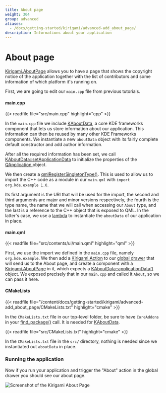 ```yaml
---
title: About page
weight: 304
group: advanced
aliases:
  - /docs/getting-started/kirigami/advanced-add_about_page/
description: Informations about your application
---
```


# About page

[Kirigami.AboutPage](docs:kirigami2;AboutPage) allows you to have a page that shows the copyright notice of the application together with the list of contributors and some information of which platform it's running on.

First, we are going to edit our `main.cpp` file from previous tutorials.

#### main.cpp

\{{< readfile file="src/main.cpp" highlight="cpp" >\}}

In the `main.cpp` file we include [KAboutData](docs:kcoreaddons;KAboutData), a core KDE frameworks component that lets us store information about our application. This information can then be reused by many other KDE Frameworks components. We instantiate a new `aboutData` object with its fairly complete default constructor and add author information.

After all the required information has been set, we call [KAboutData::setApplicationData](docs:kcoreaddons;KAboutData::setApplicationData) to initialize the properties of the [QApplication ](docs:qtwidgets;QApplication)object.

We then create a [qmlRegisterSingletonType()](docs:qtqml;QQmlEngine::qmlRegisterSingletonType). This is used to allow us to import the C++ code as a module in our `main.qml` with `import org.kde.example 1.0`.

Its first argument is the URI that will be used for the import, the second and third arguments are major and minor versions respectively, the fourth is the type name, the name that we will call when accessing our `About` type, and the last is a reference to the C++ object that is exposed to QML. In the latter's case, we use a [lambda](https://en.cppreference.com/w/cpp/language/lambda) to instantiate the `aboutData` of our application in place.

#### main.qml

\{{< readfile file="src/contents/ui/main.qml" highlight="qml" >\}}

First, we use the import we defined in the `main.cpp` file, namely `org.kde.example`. We then add a [Kirigami.Action](docs:kirigami2;Action) to our [global drawer](docs:kirigami2;GlobalDrawer) that will send us to the About page, and create a component with a [Kirigami.AboutPage](docs:kirigami2;AboutPage) in it, which expects a [KAboutData::applicationData()](docs:kcoreaddons;KAboutData::applicationData) object. We exposed precisely that in our `main.cpp` and called it `About`, so we can pass it here.

#### CMakeLists

\{{< readfile file="/content/docs/getting-started/kirigami/advanced-add\_about\_page/CMakeLists.txt" highlight="cmake" >\}}

In the `CMakeLists.txt` file in our top-level folder, be sure to have `CoreAddons` in your [find\_package()](https://cmake.org/cmake/help/latest/command/find\_package.html) call. It is needed for [KAboutData](docs:kcoreaddons;KAboutData).

\{{< readfile file="src/CMakeLists.txt" highlight="cmake" >\}}

In the `CMakeLists.txt` file in the `src/` directory, nothing is needed since we instantiated out `aboutData` in place.

### Running the application

Now if you run your application and trigger the "About" action in the global drawer you should see our about page.

![Screenshot of the Kirigami About Page](../../../content/docs/getting-started/kirigami/advanced-add\_about\_page/about-page.png)

